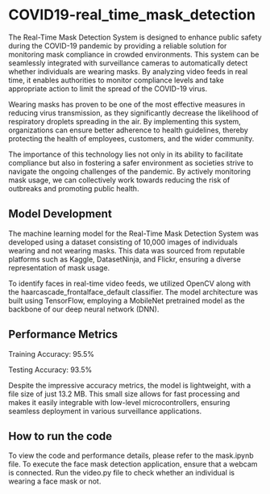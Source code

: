 # COVID19-real_time_mask_detection

The Real-Time Mask Detection System is designed to enhance public safety during the COVID-19 pandemic by providing a reliable solution for monitoring mask compliance in crowded environments. This system can be seamlessly integrated with surveillance cameras to automatically detect whether individuals are wearing masks. By analyzing video feeds in real time, it enables authorities to monitor compliance levels and take appropriate action to limit the spread of the COVID-19 virus.

Wearing masks has proven to be one of the most effective measures in reducing virus transmission, as they significantly decrease the likelihood of respiratory droplets spreading in the air. By implementing this system, organizations can ensure better adherence to health guidelines, thereby protecting the health of employees, customers, and the wider community.

The importance of this technology lies not only in its ability to facilitate compliance but also in fostering a safer environment as societies strive to navigate the ongoing challenges of the pandemic. By actively monitoring mask usage, we can collectively work towards reducing the risk of outbreaks and promoting public health.

## Model Development

The machine learning model for the Real-Time Mask Detection System was developed using a dataset consisting of 10,000 images of individuals wearing and not wearing masks. This data was sourced from reputable platforms such as Kaggle, DatasetNinja, and Flickr, ensuring a diverse representation of mask usage.

To identify faces in real-time video feeds, we utilized OpenCV along with the haarcascade_frontalface_default classifier. The model architecture was built using TensorFlow, employing a MobileNet pretrained model as the backbone of our deep neural network (DNN).

## Performance Metrics

Training Accuracy: 95.5%

Testing Accuracy: 93.5%

Despite the impressive accuracy metrics, the model is lightweight, with a file size of just 13.2 MB. This small size allows for fast processing and makes it easily integrable with low-level microcontrollers, ensuring seamless deployment in various surveillance applications.

## How to run the code

To view the code and performance details, please refer to the mask.ipynb file. To execute the face mask detection application, ensure that a webcam is connected. Run the video.py file to check whether an individual is wearing a face mask or not.
